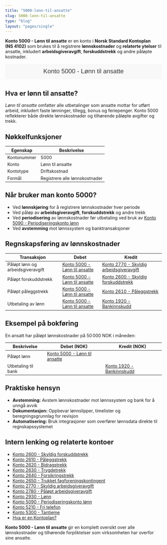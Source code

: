 ```yaml
---
title: "5000-lonn-til-ansatte"
slug: 5000-lonn-til-ansatte
type: "blog"
layout: "pages/single"
---
```


**Konto 5000 - Lønn til ansatte** er en konto i **Norsk Standard Kontoplan (NS 4102)** som brukes til å registrere **lønnskostnader** og **relaterte ytelser** til ansatte, inkludert **arbeidsgiveravgift**, **forskuddstrekk** og andre påløpte kostnader.

![Illustrasjon av konto 5000 Lønn til ansatte](5000-lonn-til-ansatte-image.svg)

## Hva er lønn til ansatte?

*Lønn til ansatte* omfatter alle utbetalinger som ansatte mottar for utført arbeid, inkludert faste lønninger, tillegg, bonus og feriepenger. Konto 5000 reflekterer både direkte lønnskostnader og tilhørende påløpte avgifter og trekk.

## Nøkkelfunksjoner

| Egenskap      | Beskrivelse                    |
|---------------|--------------------------------|
| Kontonummer   | 5000                           |
| Konto         | Lønn til ansatte               |
| Kontotype     | Driftskostnad                  |
| Formål        | Registrere alle lønnskostnader |

## Når bruker man konto 5000?

* Ved **lønnskjøring** for å registrere lønnskostnader hver periode
* Ved påløp av **arbeidsgiveravgift**, **forskuddstrekk** og andre trekk
* Ved **periodisering** av lønnskostnader før utbetaling ved bruk av [Konto 5090 - Periodiseringskonto lønn](/blogs/kontoplan/5090-periodiseringskonto-lonn "Konto 5090 - Periodiseringskonto lønn")
* Ved **avstemming** mot lønnssystem og banktransaksjoner

## Regnskapsføring av lønnskostnader

| Transaksjon                                  | Debet                                                                                                                                      | Kredit                                                                                                                                         |
|----------------------------------------------|--------------------------------------------------------------------------------------------------------------------------------------------|------------------------------------------------------------------------------------------------------------------------------------------------|
| Påløpt lønn og arbeidsgiveravgift            | [Konto 5000 - Lønn til ansatte](/blogs/kontoplan/5000-lonn-til-ansatte "Konto 5000 - Lønn til ansatte")                                    | [Konto 2770 - Skyldig arbeidsgiveravgift](/blogs/kontoplan/2770-skyldig-arbeidsgiveravgift "Konto 2770 - Skyldig arbeidsgiveravgift")          |
| Påløpt forskuddstrekk                        | [Konto 5000 - Lønn til ansatte](/blogs/kontoplan/5000-lonn-til-ansatte "Konto 5000 - Lønn til ansatte")                                    | [Konto 2600 - Skyldig forskuddstrekk](/blogs/kontoplan/2600-forskuddstrekk "Konto 2600 - Skyldig forskuddstrekk")                            |
| Påløpt påleggstrekk                          | [Konto 5000 - Lønn til ansatte](/blogs/kontoplan/5000-lonn-til-ansatte "Konto 5000 - Lønn til ansatte")                                    | [Konto 2610 - Påleggstrekk](/blogs/kontoplan/2610-paalleggstrekk "Konto 2610 - Påleggstrekk")                                                |
| Utbetaling av lønn                            | [Konto 5000 - Lønn til ansatte](/blogs/kontoplan/5000-lonn-til-ansatte "Konto 5000 - Lønn til ansatte")                                    | [Konto 1920 - Bankinnskudd](/blogs/kontoplan/1920-bankinnskudd "Konto 1920 - Bankinnskudd")                                                  |

## Eksempel på bokføring

En ansatt har påløpt lønnskostnader på 50 000 NOK i måneden:

| Beskrivelse            | Debet (NOK)                                                                                                                             | Kredit (NOK)                                                                                     |
|------------------------|-----------------------------------------------------------------------------------------------------------------------------------------|--------------------------------------------------------------------------------------------------|
| Påløpt lønn            | [Konto 5000 - Lønn til ansatte](/blogs/kontoplan/5000-lonn-til-ansatte "Konto 5000 - Lønn til ansatte")                                 |                                                                                                  |
| Utbetaling til bank    |                                                                                                                                         | [Konto 1920 - Bankinnskudd](/blogs/kontoplan/1920-bankinnskudd "Konto 1920 - Bankinnskudd")       |

## Praktiske hensyn

* **Avstemming:** Avstem lønnskostnader mot lønnssystem og bank for å unngå avvik
* **Dokumentasjon:** Oppbevar lønnslipper, timelister og beregningsgrunnlag for revisjon
* **Automatisering:** Bruk integrasjoner som overfører lønnsdata direkte til regnskapssystemet

## Intern lenking og relaterte kontoer

* [Konto 2600 - Skyldig forskuddstrekk](/blogs/kontoplan/2600-forskuddstrekk "Konto 2600 - Skyldig forskuddstrekk")
* [Konto 2610 - Påleggstrekk](/blogs/kontoplan/2610-paalleggstrekk "Konto 2610 - Påleggstrekk")
* [Konto 2620 - Bidragstrekk](/blogs/kontoplan/2620-bidragstrekk "Konto 2620 - Bidragstrekk")
* [Konto 2630 - Trygdetrekk](/blogs/kontoplan/2630-trygdetrekk "Konto 2630 - Trygdetrekk")
* [Konto 2640 - Forsikringstrekk](/blogs/kontoplan/2640-forsikringstrekk "Konto 2640 - Forsikringstrekk")
* [Konto 2650 - Trukket fagforeningskontingent](/blogs/kontoplan/2650-trukket-fagforeningskontingent "Konto 2650 - Trukket fagforeningskontingent")
* [Konto 2770 - Skyldig arbeidsgiveravgift](/blogs/kontoplan/2770-skyldig-arbeidsgiveravgift "Konto 2770 - Skyldig arbeidsgiveravgift")
* [Konto 2780 - Påløpt arbeidsgiveravgift](/blogs/kontoplan/2780-palopte-arbeidsgiveravgift "Konto 2780 - Påløpt arbeidsgiveravgift")
* [Konto 2930 - Lønn](/blogs/kontoplan/2930-lonn "Konto 2930 - Lønn")
* [Konto 5090 - Periodiseringskonto lønn](/blogs/kontoplan/5090-periodiseringskonto-lonn "Konto 5090 - Periodiseringskonto lønn")
* [Konto 5210 - Fri telefon](/blogs/kontoplan/5210-fri-telefon "Konto 5210 - Fri telefon: Regnskapsføring av fri telefon som ansattgode i Norsk kontoplan")
* [Konto 5300 - Tantieme](/blogs/kontoplan/5300-tantieme "Konto 5300 - Tantieme: Bokføring av resultatbasert godtgjørelse i Norsk kontoplan")
* [Hva er en Kontoplan?](/blogs/regnskap/hva-er-kontoplan "Hva er en Kontoplan? Komplett Guide til Kontoplaner i Norsk Regnskap")

**Konto 5000 - Lønn til ansatte** gir en komplett oversikt over alle lønnskostnader og tilhørende forpliktelser som virksomheten har overfor sine ansatte.
